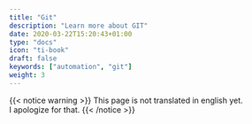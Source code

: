 ```yaml
---
title: "Git"
description: "Learn more about GIT"
date: 2020-03-22T15:20:43+01:00
type: "docs"
icon: "ti-book"
draft: false
keywords: ["automation", "git"]
weight: 3
---
```



{{< notice warning >}}
This page is not translated in english yet.
<br/>
I apologize for that.
{{< /notice >}}